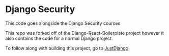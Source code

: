 # Django Security

This code goes alongside the Django Security courses

This repo was forked off of the Django-React-Boilerplate project however it also contains the code for a normal Django project.

To follow along with building this project, go to [JustDjango](https://learn.justdjango.com)
